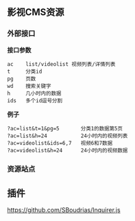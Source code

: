 ## 影视CMS资源

### 外部接口

**接口参数**

```
ac    list/videolist 视频列表/详情列表
t     分类id
pg    页数
wd    搜索关键字
h     几小时内的数据
ids   多个id逗号分割
```

**例子**

```
?ac=list&t=1&pg=5       分类1的数据第5页
?ac=list&h=24           24小时内的视频列表
?ac=videolist&ids=6,7   视频6和7数据
?ac=videolist&h=24      24小时内的视频数据
```

### 资源站点

## 插件

https://github.com/SBoudrias/Inquirer.js